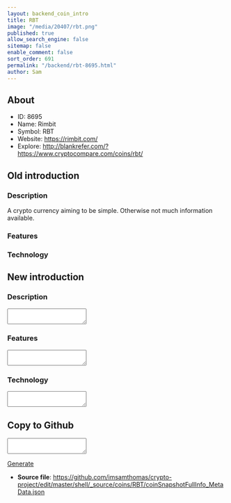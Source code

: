 ```yaml
---
layout: backend_coin_intro
title: RBT
image: "/media/20407/rbt.png"
published: true
allow_search_engine: false
sitemap: false
enable_comment: false
sort_order: 691
permalink: "/backend/rbt-8695.html"
author: Sam
---
```


## About

- ID: 8695
- Name: Rimbit
- Symbol: RBT
- Website: https://rimbit.com/
- Explore: http://blankrefer.com/?https://www.cryptocompare.com/coins/rbt/


## Old introduction

### Description

<p>A crypto currency aiming to be simple. Otherwise not much information available.</p>

### Features


### Technology




## New introduction


### Description
<textarea id="meta_description" name="description"></textarea>

### Features
<textarea id="meta_features" name="features"></textarea>

### Technology
<textarea id="meta_technology" name="technology"></textarea>


## Copy to Github

<textarea id="coinsnapshotfullinfo_metadata"></textarea>

<a href="#gen" onclick="generateMetaDatJson()">Generate</a>

- **Source file**: <a href="https://github.com/imsamthomas/crypto-project/edit/master/shell/_source/coins/RBT/coinSnapshotFullInfo_MetaData.json">https://github.com/imsamthomas/crypto-project/edit/master/shell/_source/coins/RBT/coinSnapshotFullInfo_MetaData.json</a>


